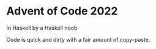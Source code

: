 # Advent of Code 2022

In Haskell by a Haskell noob.

Code is quick and dirty with a fair amount of copy-paste.
